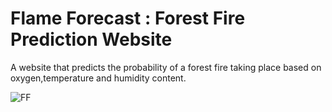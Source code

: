 # Flame Forecast : Forest Fire Prediction Website
A website that predicts the probability of a forest fire taking place based on oxygen,temperature and humidity content.

![FF](https://github.com/divyank247/Flame-Forecast/assets/124454534/e0c23535-33cb-4ef0-bdaf-f7122d751f30)
